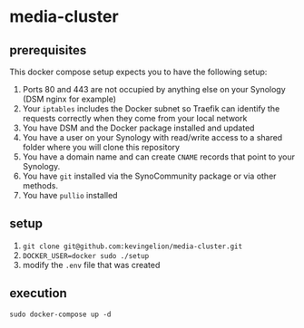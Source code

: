 # media-cluster

## prerequisites
This docker compose setup expects you to have the following setup:
1. Ports 80 and 443 are not occupied by anything else on your Synology (DSM nginx for example)
2. Your `iptables` includes the Docker subnet so Traefik can identify the requests correctly when they come from your local network
3. You have DSM and the Docker package installed and updated
4. You have a user on your Synology with read/write access to a shared folder where you will clone this repository
5. You have a domain name and can create `CNAME` records that point to your Synology.
6. You have `git` installed via the SynoCommunity package or via other methods.
7. You have `pullio` installed

## setup
1. `git clone git@github.com:kevingelion/media-cluster.git`
2. `DOCKER_USER=docker sudo ./setup`
3. modify the `.env` file that was created

## execution
`sudo docker-compose up -d`
